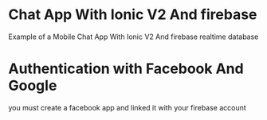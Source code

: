 # Chat App With Ionic V2 And firebase
Example of a Mobile Chat App With Ionic V2 And firebase realtime database
# Authentication with Facebook And Google
you must create a facebook app and linked it with your firebase account
